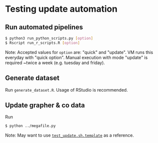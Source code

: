# Testing update automation



## Run automated pipelines

```bash
$ python3 run_python_scripts.py [option]
$ Rscript run_r_scripts.R [option]
```

Note: Accepted values for `option` are: "quick" and "update". VM runs this everyday with "quick option". Manual
execution with mode "update" is required ~twice a week (e.g. tuesday and friday).

## Generate dataset

Run `generate_dataset.R`. Usage of RStudio is recommended.

## Update grapher & co data

Run

```bash
$ python ../megafile.py
```

Note: May want to use [`test_update.sh.template`](test_update.sh.template) as a reference.